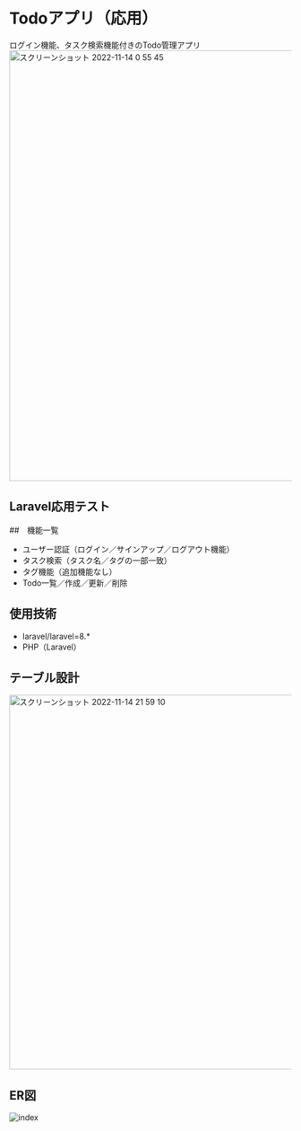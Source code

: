 # Todoアプリ（応用）
ログイン機能、タスク検索機能付きのTodo管理アプリ
<img width="767" alt="スクリーンショット 2022-11-14 0 55 45" src="https://user-images.githubusercontent.com/112786056/201531272-432d652d-e314-490d-b083-1380e60c3d09.png">

## Laravel応用テスト

##　機能一覧
- ユーザー認証（ログイン／サインアップ／ログアウト機能）
- タスク検索（タスク名／タグの一部一致）
- タグ機能（追加機能なし）
- Todo一覧／作成／更新／削除

## 使用技術
- laravel/laravel=8.*
- PHP（Laravel）

## テーブル設計
<img width="667" alt="スクリーンショット 2022-11-14 21 59 10" src="https://user-images.githubusercontent.com/112786056/201666514-50589f64-9f9d-4a22-a08c-af2de954ae44.png">

## ER図
![index](https://user-images.githubusercontent.com/112786056/201666421-9e418ddb-88f6-4f27-ba68-d94b9311345d.png)
